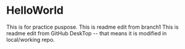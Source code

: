 # HelloWorld
This is for practice puspose.
This is readme edit from branch1
This is readme edit from GitHub DeskTop -- that means it is modified in local/working repo.
